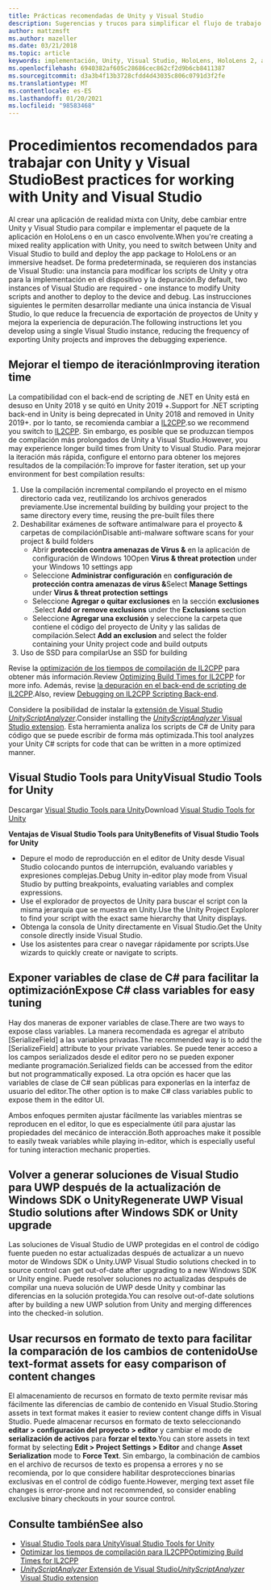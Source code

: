 ```yaml
---
title: Prácticas recomendadas de Unity y Visual Studio
description: Sugerencias y trucos para simplificar el flujo de trabajo de creación de una aplicación de realidad mixta con Unity y Visual Studio.
author: mattzmsft
ms.author: mazeller
ms.date: 03/21/2018
ms.topic: article
keywords: implementación, Unity, Visual Studio, HoloLens, HoloLens 2, auriculares envolvente, procedimientos recomendados, auriculares de realidad mixta, auriculares de realidad mixta de Windows, auriculares de realidad virtual, UWP, Visual Studio Tools, Windows SDK
ms.openlocfilehash: 6940382af605c28686cec862cf2d9b6cb8411387
ms.sourcegitcommit: d3a3b4f13b3728cfdd4d43035c806c0791d3f2fe
ms.translationtype: MT
ms.contentlocale: es-ES
ms.lasthandoff: 01/20/2021
ms.locfileid: "98583468"
---
```

# <a name="best-practices-for-working-with-unity-and-visual-studio"></a><span data-ttu-id="4c933-104">Procedimientos recomendados para trabajar con Unity y Visual Studio</span><span class="sxs-lookup"><span data-stu-id="4c933-104">Best practices for working with Unity and Visual Studio</span></span>

<span data-ttu-id="4c933-105">Al crear una aplicación de realidad mixta con Unity, debe cambiar entre Unity y Visual Studio para compilar e implementar el paquete de la aplicación en HoloLens o en un casco envolvente.</span><span class="sxs-lookup"><span data-stu-id="4c933-105">When you're creating a mixed reality application with Unity, you need to switch between Unity and Visual Studio to build and deploy the app package to HoloLens or an immersive headset.</span></span> <span data-ttu-id="4c933-106">De forma predeterminada, se requieren dos instancias de Visual Studio: una instancia para modificar los scripts de Unity y otra para la implementación en el dispositivo y la depuración.</span><span class="sxs-lookup"><span data-stu-id="4c933-106">By default, two instances of Visual Studio are required - one instance to modify Unity scripts and another to deploy to the device and debug.</span></span> <span data-ttu-id="4c933-107">Las instrucciones siguientes le permiten desarrollar mediante una única instancia de Visual Studio, lo que reduce la frecuencia de exportación de proyectos de Unity y mejora la experiencia de depuración.</span><span class="sxs-lookup"><span data-stu-id="4c933-107">The following instructions let you develop using a single Visual Studio instance, reducing the frequency of exporting Unity projects and improves the debugging experience.</span></span>

## <a name="improving-iteration-time"></a><span data-ttu-id="4c933-108">Mejorar el tiempo de iteración</span><span class="sxs-lookup"><span data-stu-id="4c933-108">Improving iteration time</span></span>

<span data-ttu-id="4c933-109">La compatibilidad con el back-end de scripting de .NET en Unity está en desuso en Unity 2018 y se quitó en Unity 2019 +.</span><span class="sxs-lookup"><span data-stu-id="4c933-109">Support for .NET scripting back-end in Unity is being deprecated in Unity 2018 and removed in Unity 2019+.</span></span> <span data-ttu-id="4c933-110">por lo tanto, se recomienda cambiar a [IL2CPP](https://docs.unity3d.com/Manual/IL2CPP.html).</span><span class="sxs-lookup"><span data-stu-id="4c933-110">so we recommend you switch to [IL2CPP](https://docs.unity3d.com/Manual/IL2CPP.html).</span></span> <span data-ttu-id="4c933-111">Sin embargo, es posible que se produzcan tiempos de compilación más prolongados de Unity a Visual Studio.</span><span class="sxs-lookup"><span data-stu-id="4c933-111">However, you may experience longer build times from Unity to Visual Studio.</span></span> <span data-ttu-id="4c933-112">Para mejorar la iteración más rápida, configure el entorno para obtener los mejores resultados de la compilación:</span><span class="sxs-lookup"><span data-stu-id="4c933-112">To improve for faster iteration, set up your environment for best compilation results:</span></span>

1) <span data-ttu-id="4c933-113">Use la compilación incremental compilando el proyecto en el mismo directorio cada vez, reutilizando los archivos generados previamente.</span><span class="sxs-lookup"><span data-stu-id="4c933-113">Use incremental building by building your project to the same directory every time, reusing the pre-built files there</span></span>
2) <span data-ttu-id="4c933-114">Deshabilitar exámenes de software antimalware para el proyecto & carpetas de compilación</span><span class="sxs-lookup"><span data-stu-id="4c933-114">Disable anti-malware software scans for your project & build folders</span></span>
   - <span data-ttu-id="4c933-115">Abrir **protección contra amenazas de Virus &** en la aplicación de configuración de Windows 10</span><span class="sxs-lookup"><span data-stu-id="4c933-115">Open **Virus & threat protection** under your Windows 10 settings app</span></span>
   - <span data-ttu-id="4c933-116">Seleccione **Administrar configuración** en **configuración de protección contra amenazas de virus &**</span><span class="sxs-lookup"><span data-stu-id="4c933-116">Select **Manage Settings** under **Virus & threat protection settings**</span></span>
   - <span data-ttu-id="4c933-117">Seleccione **Agregar o quitar exclusiones** en la sección **exclusiones** .</span><span class="sxs-lookup"><span data-stu-id="4c933-117">Select **Add or remove exclusions** under the **Exclusions** section</span></span>
   - <span data-ttu-id="4c933-118">Seleccione **Agregar una exclusión** y seleccione la carpeta que contiene el código del proyecto de Unity y las salidas de compilación.</span><span class="sxs-lookup"><span data-stu-id="4c933-118">Select **Add an exclusion** and select the folder containing your Unity project code and build outputs</span></span>
3) <span data-ttu-id="4c933-119">Uso de SSD para compilar</span><span class="sxs-lookup"><span data-stu-id="4c933-119">Use an SSD for building</span></span>

<span data-ttu-id="4c933-120">Revise la [optimización de los tiempos de compilación de IL2CPP](https://docs.unity3d.com/Manual/IL2CPP-OptimizingBuildTimes.html) para obtener más información.</span><span class="sxs-lookup"><span data-stu-id="4c933-120">Review [Optimizing Build Times for IL2CPP](https://docs.unity3d.com/Manual/IL2CPP-OptimizingBuildTimes.html) for more info.</span></span> <span data-ttu-id="4c933-121">Además, revise [la depuración en el back-end de scripting de IL2CPP](https://docs.unity3d.com/Manual/windowsstore-debugging-il2cpp.html).</span><span class="sxs-lookup"><span data-stu-id="4c933-121">Also, review [Debugging on IL2CPP Scripting Back-end](https://docs.unity3d.com/Manual/windowsstore-debugging-il2cpp.html).</span></span>

<span data-ttu-id="4c933-122">Considere la posibilidad de instalar la [extensión de Visual Studio *UnityScriptAnalyzer*](https://github.com/Microsoft/MixedRealityCompanionKit/tree/master/UnityScriptAnalyzer).</span><span class="sxs-lookup"><span data-stu-id="4c933-122">Consider installing the [*UnityScriptAnalyzer* Visual Studio extension](https://github.com/Microsoft/MixedRealityCompanionKit/tree/master/UnityScriptAnalyzer).</span></span> <span data-ttu-id="4c933-123">Esta herramienta analiza los scripts de C# de Unity para código que se puede escribir de forma más optimizada.</span><span class="sxs-lookup"><span data-stu-id="4c933-123">This tool analyzes your Unity C# scripts for code that can be written in a more optimized manner.</span></span>

## <a name="visual-studio-tools-for-unity"></a><span data-ttu-id="4c933-124">Visual Studio Tools para Unity</span><span class="sxs-lookup"><span data-stu-id="4c933-124">Visual Studio Tools for Unity</span></span>

<span data-ttu-id="4c933-125">Descargar [Visual Studio Tools para Unity](/visualstudio/cross-platform/getting-started-with-visual-studio-tools-for-unity)</span><span class="sxs-lookup"><span data-stu-id="4c933-125">Download [Visual Studio Tools for Unity](/visualstudio/cross-platform/getting-started-with-visual-studio-tools-for-unity)</span></span>

<span data-ttu-id="4c933-126">**Ventajas de Visual Studio Tools para Unity**</span><span class="sxs-lookup"><span data-stu-id="4c933-126">**Benefits of Visual Studio Tools for Unity**</span></span>
* <span data-ttu-id="4c933-127">Depure el modo de reproducción en el editor de Unity desde Visual Studio colocando puntos de interrupción, evaluando variables y expresiones complejas.</span><span class="sxs-lookup"><span data-stu-id="4c933-127">Debug Unity in-editor play mode from Visual Studio by putting breakpoints, evaluating variables and complex expressions.</span></span>
* <span data-ttu-id="4c933-128">Use el explorador de proyectos de Unity para buscar el script con la misma jerarquía que se muestra en Unity.</span><span class="sxs-lookup"><span data-stu-id="4c933-128">Use the Unity Project Explorer to find your script with the exact same hierarchy that Unity displays.</span></span>
* <span data-ttu-id="4c933-129">Obtenga la consola de Unity directamente en Visual Studio.</span><span class="sxs-lookup"><span data-stu-id="4c933-129">Get the Unity console directly inside Visual Studio.</span></span>
* <span data-ttu-id="4c933-130">Use los asistentes para crear o navegar rápidamente por scripts.</span><span class="sxs-lookup"><span data-stu-id="4c933-130">Use wizards to quickly create or navigate to scripts.</span></span>

## <a name="expose-c-class-variables-for-easy-tuning"></a><span data-ttu-id="4c933-131">Exponer variables de clase de C# para facilitar la optimización</span><span class="sxs-lookup"><span data-stu-id="4c933-131">Expose C# class variables for easy tuning</span></span>

<span data-ttu-id="4c933-132">Hay dos maneras de exponer variables de clase.</span><span class="sxs-lookup"><span data-stu-id="4c933-132">There are two ways to expose class variables.</span></span> <span data-ttu-id="4c933-133">La manera recomendada es agregar el atributo [SerializeField] a las variables privadas.</span><span class="sxs-lookup"><span data-stu-id="4c933-133">The recommended way is to add the [SerializeField] attribute to your private variables.</span></span> <span data-ttu-id="4c933-134">Se puede tener acceso a los campos serializados desde el editor pero no se pueden exponer mediante programación.</span><span class="sxs-lookup"><span data-stu-id="4c933-134">Serialized fields can be accessed from the editor but not programmatically exposed.</span></span>  <span data-ttu-id="4c933-135">La otra opción es hacer que las variables de clase de C# sean públicas para exponerlas en la interfaz de usuario del editor.</span><span class="sxs-lookup"><span data-stu-id="4c933-135">The other option is to make C# class variables public to expose them in the editor UI.</span></span> 

<span data-ttu-id="4c933-136">Ambos enfoques permiten ajustar fácilmente las variables mientras se reproducen en el editor, lo que es especialmente útil para ajustar las propiedades del mecánico de interacción.</span><span class="sxs-lookup"><span data-stu-id="4c933-136">Both approaches make it possible to easily tweak variables while playing in-editor, which is especially useful for tuning interaction mechanic properties.</span></span>

## <a name="regenerate-uwp-visual-studio-solutions-after-windows-sdk-or-unity-upgrade"></a><span data-ttu-id="4c933-137">Volver a generar soluciones de Visual Studio para UWP después de la actualización de Windows SDK o Unity</span><span class="sxs-lookup"><span data-stu-id="4c933-137">Regenerate UWP Visual Studio solutions after Windows SDK or Unity upgrade</span></span>

<span data-ttu-id="4c933-138">Las soluciones de Visual Studio de UWP protegidas en el control de código fuente pueden no estar actualizadas después de actualizar a un nuevo motor de Windows SDK o Unity.</span><span class="sxs-lookup"><span data-stu-id="4c933-138">UWP Visual Studio solutions checked in to source control can get out-of-date after upgrading to a new Windows SDK or Unity engine.</span></span> <span data-ttu-id="4c933-139">Puede resolver soluciones no actualizadas después de compilar una nueva solución de UWP desde Unity y combinar las diferencias en la solución protegida.</span><span class="sxs-lookup"><span data-stu-id="4c933-139">You can resolve out-of-date solutions after by building a new UWP solution from Unity and merging differences into the checked-in solution.</span></span>

## <a name="use-text-format-assets-for-easy-comparison-of-content-changes"></a><span data-ttu-id="4c933-140">Usar recursos en formato de texto para facilitar la comparación de los cambios de contenido</span><span class="sxs-lookup"><span data-stu-id="4c933-140">Use text-format assets for easy comparison of content changes</span></span>

<span data-ttu-id="4c933-141">El almacenamiento de recursos en formato de texto permite revisar más fácilmente las diferencias de cambio de contenido en Visual Studio.</span><span class="sxs-lookup"><span data-stu-id="4c933-141">Storing assets in text format makes it easier to review content change diffs in Visual Studio.</span></span> <span data-ttu-id="4c933-142">Puede almacenar recursos en formato de texto seleccionando **editar > configuración del proyecto > editor** y cambiar el modo de **serialización de activos** para **forzar el texto**.</span><span class="sxs-lookup"><span data-stu-id="4c933-142">You can store assets in text format by selecting **Edit > Project Settings > Editor** and change **Asset Serialization** mode to **Force Text**.</span></span> <span data-ttu-id="4c933-143">Sin embargo, la combinación de cambios en el archivo de recursos de texto es propensa a errores y no se recomienda, por lo que considere habilitar desprotecciones binarias exclusivas en el control de código fuente.</span><span class="sxs-lookup"><span data-stu-id="4c933-143">However, merging text asset file changes is error-prone and not recommended, so consider enabling exclusive binary checkouts in your source control.</span></span>

## <a name="see-also"></a><span data-ttu-id="4c933-144">Consulte también</span><span class="sxs-lookup"><span data-stu-id="4c933-144">See also</span></span>
- [<span data-ttu-id="4c933-145">Visual Studio Tools para Unity</span><span class="sxs-lookup"><span data-stu-id="4c933-145">Visual Studio Tools for Unity</span></span>](https://visualstudiogallery.msdn.microsoft.com/8d26236e-4a64-4d64-8486-7df95156aba9)
- [<span data-ttu-id="4c933-146">Optimizar los tiempos de compilación para IL2CPP</span><span class="sxs-lookup"><span data-stu-id="4c933-146">Optimizing Build Times for IL2CPP</span></span>](https://docs.unity3d.com/Manual/IL2CPP-OptimizingBuildTimes.html)
- [<span data-ttu-id="4c933-147">*UnityScriptAnalyzer* Extensión de Visual Studio</span><span class="sxs-lookup"><span data-stu-id="4c933-147">*UnityScriptAnalyzer* Visual Studio extension</span></span>](https://github.com/Microsoft/MixedRealityCompanionKit/tree/master/UnityScriptAnalyzer)